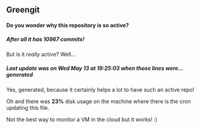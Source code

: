 ## Greengit

#### Do you wonder why this repository is so active?

##### After all it has 10967 commits!

But is it *really* active? Well...

##### Last update was on Wed May 13 at 19:25:03 when those lines were... generated

Yes, generated, because it certainly helps a lot to have such an active repo!

Oh and there was **23%** disk usage on the machine
where there is the cron updating this file.

Not the best way to monitor a VM in the cloud but it works! :)
